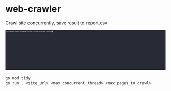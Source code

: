 # web-crawler

Crawl site concurrently, save result to report.csv

![Alt Text](demo.gif)

```
go mod tidy
go run . <site_url> <max_concurrent_thread> <max_pages_to_crawl>
```